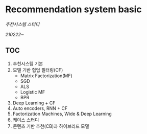 # Recommendation system basic

*추천시스템 스터디*

*210222~* 



## TOC

1. 추천시스템 기본
2. 모델 기반 협업 필터링(CF)
   * Matrix Factorization(MF)
   * SGD
   * ALS
   * Logistic MF
   * BPR
3. Deep Learning + CF
4. Auto encoders, RNN + CF
5. Factorization Machines, Wide & Deep Learning
6. 케이스 스터디
7. 콘텐츠 기반 추천(CB)과 하이브리드 모델  